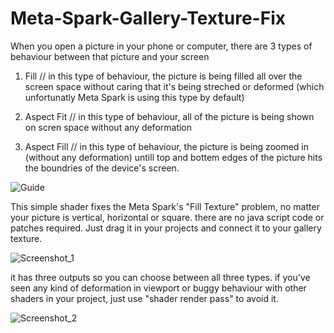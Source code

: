 # Meta-Spark-Gallery-Texture-Fix

When you open a picture in your phone or computer, there are 3 types of behaviour between that picture and your screen

1. Fill // in this type of behaviour, the picture is being filled all over the screen space without caring that it's being streched or deformed (which unfortunatly Meta Spark is using this type by default)

2. Aspect Fit // in this type of behaviour, all of the picture is being shown on scren space without any deformation

3. Aspect Fill // in this type of behaviour, the picture is being zoomed in (without any deformation) untill top and bottem edges of the picture hits the boundries of the device's screen.

![Guide](https://user-images.githubusercontent.com/80382116/216987389-0ca8cdb6-d5fc-4813-969a-3e3a66a1de79.jpeg)

This simple shader fixes the Meta Spark's "Fill Texture" problem, no matter your picture is vertical, horizontal or square. there are no java script code or patches required. Just drag it in your projects and connect it to your gallery texture.

![Screenshot_1](https://user-images.githubusercontent.com/80382116/216993547-97b27fa5-2959-457d-8bec-cc40a3bc7343.png)

it has three outputs so you can choose between all three types. if you've seen any kind of deformation in viewport or buggy behaviour with other shaders in your project, just use "shader render pass" to avoid it.

![Screenshot_2](https://user-images.githubusercontent.com/80382116/216994976-12026dde-6b1f-4007-99a8-cda883fc1144.png)
